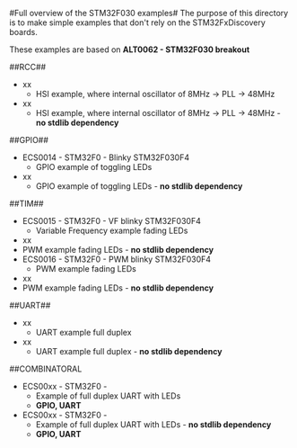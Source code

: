 #Full overview of the STM32F030 examples#
The purpose of this directory is to make simple examples that don't rely on the STM32FxDiscovery boards.

These examples are based on __ALT0062 - STM32F030 breakout__

##RCC##
* xx
  * HSI example, where internal oscillator of 8MHz -> PLL -> 48MHz
* xx
  * HSI example, where internal oscillator of 8MHz -> PLL -> 48MHz - __no stdlib dependency__

##GPIO##
* ECS0014 - STM32F0 - Blinky STM32F030F4
  * GPIO example of toggling LEDs
* xx
  * GPIO example of toggling LEDs - __no stdlib dependency__

##TIM##
* ECS0015 - STM32F0 - VF blinky STM32F030F4
  * Variable Frequency example fading LEDs 
*  xx
  * PWM example fading LEDs - __no stdlib dependency__
* ECS0016 - STM32F0 - PWM blinky STM32F030F4
  * PWM example fading LEDs 
*  xx
  * PWM example fading LEDs - __no stdlib dependency__

##UART##
* xx
  * UART example full duplex
* xx
  * UART example full duplex - __no stdlib dependency__

##COMBINATORAL
* ECS00xx - STM32F0 - 
  * Example of full duplex UART with LEDs 
  * __GPIO, UART__
* ECS00xx - STM32F0 - 
  * Example of full duplex UART with LEDs - __no stdlib dependency__
  * __GPIO, UART__
